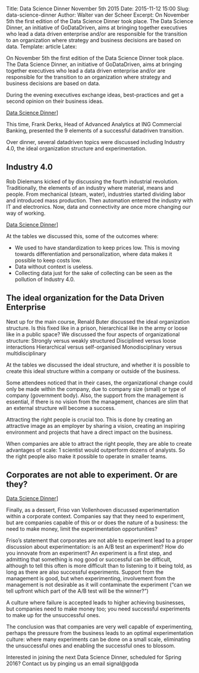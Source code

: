 Title: Data Science Dinner November 5th 2015
Date: 2015-11-12 15:00
Slug: data-science-dinner
Author: Walter van der Scheer
Excerpt: On November 5th the first edition of the Data Science Dinner took place. The Data Science Dinner, an initiative of GoDataDriven, aims at bringing together executives who lead a data driven enterprise and/or are responsible for the transition to an organization where strategy and business decisions are based on data. 
Template: article
Latex:

<span class="lead">On November 5th the first edition of the Data Science Dinner took place. The Data Science Dinner, an initiative of GoDataDriven, aims at bringing together executives who lead a data driven enterprise and/or are responsible for the transition to an organization where strategy and business decisions are based on data. </span>

During the evening executives exchange ideas, best-practices and get a second opinion on their business ideas.

[Data Science Dinner](/static/images/datasciencedinner/datasciencedinner1.png)]

This time, Frank Derks, Head of Advanced Analytics at ING Commercial Banking, presented the 9 elements of a successful datadriven transition. 

Over dinner, several datadriven topics were discussed including Industry 4.0, the ideal organization structure and experimentation. 

## Industry 4.0

Rob Dielemans kicked of by discussing the fourth industrial revolution. Traditionally, the elements of an industry where material, means and people. From mechanical (steam, water), industries started dividing labor and introduced mass production. Then automation entered the industry with IT and electronics. Now, data and connectivity are once more changing our way of working. 

[Data Science Dinner](/static/images/datasciencedinner/datasciencedinner2.png)]

At the tables we discussed this, some of the outcomes where:
-	We used to have standardization to keep prices low. This is moving towards differentiation and personalization, where data makes it possible to keep costs low.
-	Data without context is useless.
-	Collecting data just for the sake of collecting can be seen as the pollution of Industry 4.0.

## The ideal organization for the Data Driven Enterprise

Next up for the main course, Renald Buter discussed the ideal organization structure. Is this fixed like in a prison, hierarchical like in the army or loose like in a public space? We discussed the four aspects of organizational structure:
Strongly versus weakly structured
Disciplined versus loose interactions
Hierarchical versus self-organised
Monodisciplinary versus multidisciplinary

At the tables we discussed the ideal structure, and whether it is possible to create this ideal structure within a company or outside of the business.

Some attendees noticed that in their cases, the organizational change could only be made within the company, due to company size (small) or type of company (government body). Also, the support from the management is essential, if there is no vision from the management, chances are slim that an external structure will become a success.

Attracting the right people is crucial too. This is done by creating an attractive image as an employer by sharing a vision, creating an inspiring environment and projects that have a direct impact on the business.

When companies are able to attract the right people, they are able to create advantages of scale: 1 scientist would outperform dozens of analysts. So the right people also make it possible to operate in smaller teams.

## Corporates are not able to experiment. Or are they?

[Data Science Dinner](/static/images/datasciencedinner/datasciencedinner3.png)]

Finally, as a dessert, Friso van Vollenhoven discussed experimentation within a corporate context. Companies say that they need to experiment, but are companies capable of this or or does the nature of a business: the need to make money, limit the experimentation opportunities?

Friso’s statement that corporates are not able to experiment lead to a proper discussion about experimentation: is an A/B test an experiment? How do you innovate from an experiment? An experiment is a first step, and admitting that something is nog good or successful can be difficult, although to tell this often is more difficult than to listening to it being told, as long as there are also successful experiments. Support from the management is good, but when experimenting, involvement from the management is not desirable as it will contaminate the experiment (“can we tell upfront which part of the A/B test will be the winner?”)

A culture where failure is accepted leads to higher achieving businesses, but companies need to make money too; you need successful experiments to make up for the unsuccessful ones.

The conclusion was that companies are very well capable of experimenting, perhaps the pressure from the business leads to an optimal experimentation culture: where many experiments can be done on a small scale, eliminating the unsuccessful ones and enabling the successful ones to blossom.

Interested in joining the next Data Science Dinner, scheduled for Spring 2016? Contact us by pinging us an email signal@goda
